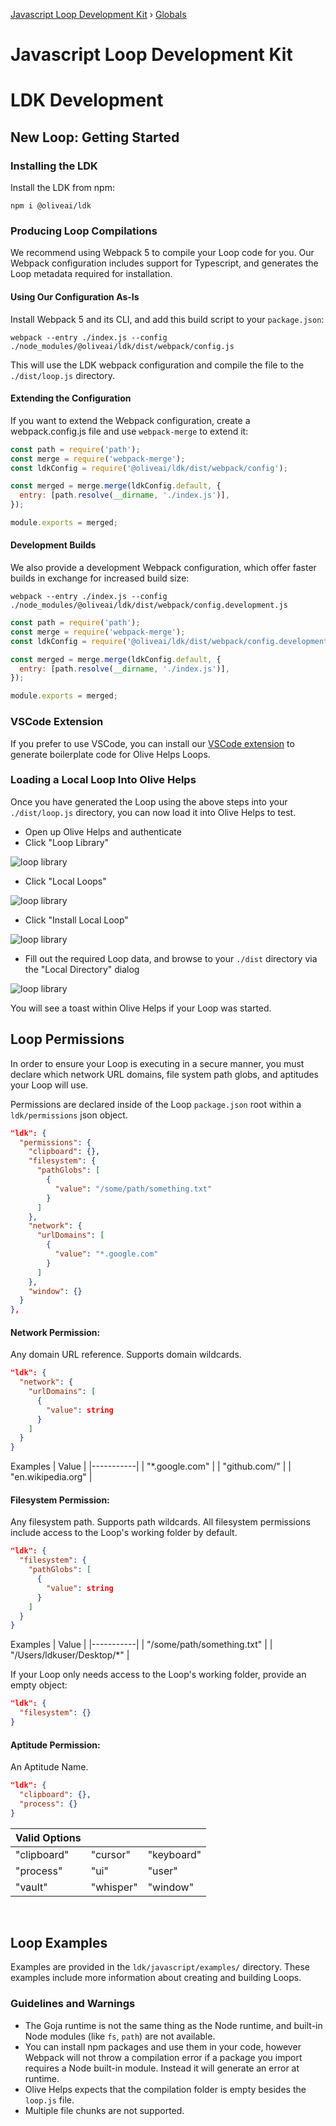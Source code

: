 [Javascript Loop Development Kit](README.md) › [Globals](globals.md)

# Javascript Loop Development Kit

# LDK Development

## New Loop: Getting Started

### Installing the LDK

Install the LDK from npm:

```shell
npm i @oliveai/ldk
```

### Producing Loop Compilations

We recommend using Webpack 5 to compile your Loop code for you. Our Webpack configuration includes support for Typescript, and generates the Loop metadata required for installation.

#### Using Our Configuration As-Is

Install Webpack 5 and its CLI, and add this build script to your `package.json`:

```shell
webpack --entry ./index.js --config ./node_modules/@oliveai/ldk/dist/webpack/config.js
```

This will use the LDK webpack configuration and compile the file to the `./dist/loop.js` directory.

#### Extending the Configuration

If you want to extend the Webpack configuration, create a webpack.config.js file and use `webpack-merge` to extend it:

```js
const path = require('path');
const merge = require('webpack-merge');
const ldkConfig = require('@oliveai/ldk/dist/webpack/config');

const merged = merge.merge(ldkConfig.default, {
  entry: [path.resolve(__dirname, './index.js')],
});

module.exports = merged;
```

#### Development Builds

We also provide a development Webpack configuration, which offer faster builds in exchange for increased build size:

```shell
webpack --entry ./index.js --config ./node_modules/@oliveai/ldk/dist/webpack/config.development.js
```

```js
const path = require('path');
const merge = require('webpack-merge');
const ldkConfig = require('@oliveai/ldk/dist/webpack/config.development');

const merged = merge.merge(ldkConfig.default, {
  entry: [path.resolve(__dirname, './index.js')],
});

module.exports = merged;
```

### VSCode Extension

If you prefer to use VSCode, you can install our [VSCode extension](https://marketplace.visualstudio.com/items?itemName=Olive-AI.vscode-loop-development-kit) to generate boilerplate code for Olive Helps Loops.

### Loading a Local Loop Into Olive Helps

Once you have generated the Loop using the above steps into your `./dist/loop.js` directory, you can now load it into Olive Helps to test.

- Open up Olive Helps and authenticate
- Click "Loop Library"

![loop library](./readme_assets/loop_library.png)

- Click "Local Loops"

![loop library](./readme_assets/local_loops.png)

- Click "Install Local Loop"

![loop library](./readme_assets/install_local_loop.png)

- Fill out the required Loop data, and browse to your `./dist` directory via the "Local Directory" dialog

![loop library](./readme_assets/local_loop_directory.png)

You will see a toast within Olive Helps if your Loop was started.

## Loop Permissions

In order to ensure your Loop is executing in a secure manner, you must declare which network URL domains, file system path globs, and aptitudes your Loop will use.

Permissions are declared inside of the Loop `package.json` root within a `ldk/permissions` json object.

```json
"ldk": {
  "permissions": {
    "clipboard": {},
    "filesystem": {
      "pathGlobs": [
        {
          "value": "/some/path/something.txt"
        }
      ]
    },
    "network": {
      "urlDomains": [
        {
          "value": "*.google.com"
        }
      ]
    },
    "window": {}
  }
},
```

#### Network Permission:

Any domain URL reference. Supports domain wildcards.

```json
"ldk": {
  "network": {
    "urlDomains": [
      {
        "value": string
      }
    ]
  }
}
```

Examples
| Value |
|-----------|
| "\*.google.com" |
| "github.com/" |
| "en.wikipedia.org" |
<br>

#### Filesystem Permission:

Any filesystem path. Supports path wildcards. All filesystem permissions include access to the Loop's working folder by default.

```json
"ldk": {
  "filesystem": {
    "pathGlobs": [
      {
        "value": string
      }
    ]
  }
}
```

Examples
| Value |
|-----------|
| "/some/path/something.txt" |
| "/Users/ldkuser/Desktop/\*" |

If your Loop only needs access to the Loop's working folder, provide an empty object:

```json
"ldk": {
  "filesystem": {}
}
```

#### Aptitude Permission:

An Aptitude Name.

```json
"ldk": {
  "clipboard": {},
  "process": {}
}
```

| Valid Options |           |            |
| ------------- | --------- | ---------- |
| "clipboard"   | "cursor"  | "keyboard" |
| "process"     | "ui"      | "user"     |
| "vault"       | "whisper" | "window"   |

<br>

## Loop Examples

Examples are provided in the `ldk/javascript/examples/` directory. These examples include more information about creating and building Loops.

### Guidelines and Warnings

- The Goja runtime is not the same thing as the Node runtime, and built-in Node modules (like `fs`, `path`) are not available.
- You can install npm packages and use them in your code, however Webpack will not throw a compilation error if a package you import requires a Node built-in module. Instead it will generate an error at runtime.
- Olive Helps expects that the compilation folder is empty besides the `loop.js` file.
- Multiple file chunks are not supported.
